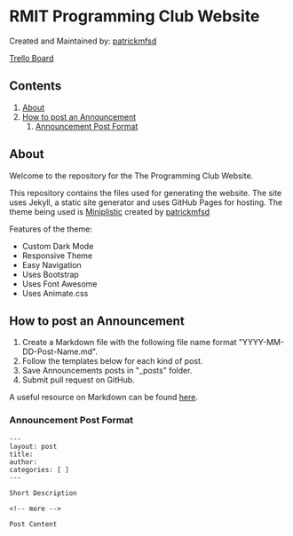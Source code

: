 # RMIT Programming Club Website 

Created and Maintained by: [patrickmfsd](https://github.com/patrickmfsd)

[Trello Board](https://trello.com/b/PEYYpOfd)

## Contents
1. [About](#about)
3. [How to post an Announcement](#how-to-post-an-announcement)
	1. [Announcement Post Format](#announcement-post-format)

## About

Welcome to the repository for the The Programming Club Website.

This repository contains the files used for generating the website. The site uses Jekyll, a static site generator and uses GitHub Pages for hosting. The theme  being used is [Miniplistic](https://github.com/patrickmfsd/Miniplistic) created by [patrickmfsd](https://github.com/patrickmfsd)

Features of the theme:

- Custom Dark Mode
- Responsive Theme
- Easy Navigation
- Uses Bootstrap
- Uses Font Awesome
- Uses Animate.css

## How to post an Announcement

1. Create a Markdown file with the following file name format "YYYY-MM-DD-Post-Name.md". 
2. Follow the templates below for each kind of post. 
3. Save Announcements posts in "\_posts" folder.
4. Submit pull request on GitHub.

A useful resource on Markdown can be found [here](https://daringfireball.net/projects/markdown/).


### Announcement Post Format

	---
	layout: post
	title: 
	author: 
	categories: [ ]
	---

	Short Description

	<!-- more -->

	Post Content

